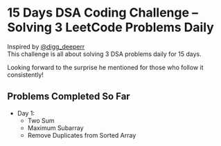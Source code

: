 # 15 Days DSA Coding Challenge – Solving 3 LeetCode Problems Daily

Inspired by [@digg_deeperr](https://github.com/Tejoooo)  
This challenge is all about solving 3 DSA problems daily for 15 days.

Looking forward to the surprise he mentioned for those who follow it consistently!

##  Problems Completed So Far

- Day 1:
  - Two Sum
  - Maximum Subarray
  - Remove Duplicates from Sorted Array
